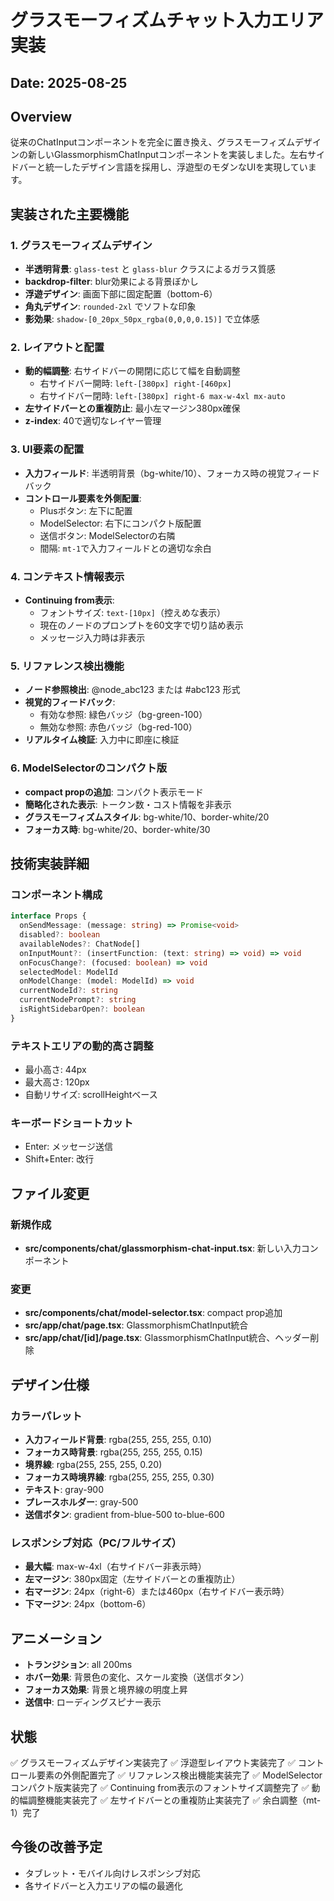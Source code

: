 # グラスモーフィズムチャット入力エリア実装

## Date: 2025-08-25

## Overview
従来のChatInputコンポーネントを完全に置き換え、グラスモーフィズムデザインの新しいGlassmorphismChatInputコンポーネントを実装しました。左右サイドバーと統一したデザイン言語を採用し、浮遊型のモダンなUIを実現しています。

## 実装された主要機能

### 1. グラスモーフィズムデザイン
- **半透明背景**: `glass-test` と `glass-blur` クラスによるガラス質感
- **backdrop-filter**: blur効果による背景ぼかし
- **浮遊デザイン**: 画面下部に固定配置（bottom-6）
- **角丸デザイン**: `rounded-2xl` でソフトな印象
- **影効果**: `shadow-[0_20px_50px_rgba(0,0,0,0.15)]` で立体感

### 2. レイアウトと配置
- **動的幅調整**: 右サイドバーの開閉に応じて幅を自動調整
  - 右サイドバー開時: `left-[380px] right-[460px]`
  - 右サイドバー閉時: `left-[380px] right-6 max-w-4xl mx-auto`
- **左サイドバーとの重複防止**: 最小左マージン380px確保
- **z-index**: 40で適切なレイヤー管理

### 3. UI要素の配置
- **入力フィールド**: 半透明背景（bg-white/10）、フォーカス時の視覚フィードバック
- **コントロール要素を外側配置**: 
  - Plusボタン: 左下に配置
  - ModelSelector: 右下にコンパクト版配置
  - 送信ボタン: ModelSelectorの右隣
  - 間隔: `mt-1`で入力フィールドとの適切な余白

### 4. コンテキスト情報表示
- **Continuing from表示**: 
  - フォントサイズ: `text-[10px]`（控えめな表示）
  - 現在のノードのプロンプトを60文字で切り詰め表示
  - メッセージ入力時は非表示

### 5. リファレンス検出機能
- **ノード参照検出**: @node_abc123 または #abc123 形式
- **視覚的フィードバック**: 
  - 有効な参照: 緑色バッジ（bg-green-100）
  - 無効な参照: 赤色バッジ（bg-red-100）
- **リアルタイム検証**: 入力中に即座に検証

### 6. ModelSelectorのコンパクト版
- **compact propの追加**: コンパクト表示モード
- **簡略化された表示**: トークン数・コスト情報を非表示
- **グラスモーフィズムスタイル**: bg-white/10、border-white/20
- **フォーカス時**: bg-white/20、border-white/30

## 技術実装詳細

### コンポーネント構成
```typescript
interface Props {
  onSendMessage: (message: string) => Promise<void>
  disabled?: boolean
  availableNodes?: ChatNode[]
  onInputMount?: (insertFunction: (text: string) => void) => void
  onFocusChange?: (focused: boolean) => void
  selectedModel: ModelId
  onModelChange: (model: ModelId) => void
  currentNodeId?: string
  currentNodePrompt?: string
  isRightSidebarOpen?: boolean
}
```

### テキストエリアの動的高さ調整
- 最小高さ: 44px
- 最大高さ: 120px
- 自動リサイズ: scrollHeightベース

### キーボードショートカット
- Enter: メッセージ送信
- Shift+Enter: 改行

## ファイル変更

### 新規作成
- **src/components/chat/glassmorphism-chat-input.tsx**: 新しい入力コンポーネント

### 変更
- **src/components/chat/model-selector.tsx**: compact prop追加
- **src/app/chat/page.tsx**: GlassmorphismChatInput統合
- **src/app/chat/[id]/page.tsx**: GlassmorphismChatInput統合、ヘッダー削除

## デザイン仕様

### カラーパレット
- **入力フィールド背景**: rgba(255, 255, 255, 0.10)
- **フォーカス時背景**: rgba(255, 255, 255, 0.15)
- **境界線**: rgba(255, 255, 255, 0.20)
- **フォーカス時境界線**: rgba(255, 255, 255, 0.30)
- **テキスト**: gray-900
- **プレースホルダー**: gray-500
- **送信ボタン**: gradient from-blue-500 to-blue-600

### レスポンシブ対応（PC/フルサイズ）
- **最大幅**: max-w-4xl（右サイドバー非表示時）
- **左マージン**: 380px固定（左サイドバーとの重複防止）
- **右マージン**: 24px（right-6）または460px（右サイドバー表示時）
- **下マージン**: 24px（bottom-6）

## アニメーション
- **トランジション**: all 200ms
- **ホバー効果**: 背景色の変化、スケール変換（送信ボタン）
- **フォーカス効果**: 背景と境界線の明度上昇
- **送信中**: ローディングスピナー表示

## 状態
✅ グラスモーフィズムデザイン実装完了
✅ 浮遊型レイアウト実装完了
✅ コントロール要素の外側配置完了
✅ リファレンス検出機能実装完了
✅ ModelSelectorコンパクト版実装完了
✅ Continuing from表示のフォントサイズ調整完了
✅ 動的幅調整機能実装完了
✅ 左サイドバーとの重複防止実装完了
✅ 余白調整（mt-1）完了

## 今後の改善予定
- タブレット・モバイル向けレスポンシブ対応
- 各サイドバーと入力エリアの幅の最適化